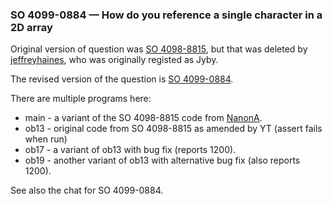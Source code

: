 ### SO 4099-0884 &mdash; How do you reference a single character in a 2D array

Original version of question was [SO 4098-8815](https://stackoverflow.com/q/40988815),
but that was deleted by [jeffreyhaines](https://stackoverflow.com/users/4102299/jeffreyhaines),
who was originally registed as Jyby.

The revised version of the question is [SO 4099-0884](https://stackoverflow.com/q/40990884).

There are multiple programs here:

* main - a variant of the SO 4098-8815 code from [NanonA](https://stackoverflow.com/users/2390668/nanona).
* ob13 - original code from SO 4098-8815 as amended by YT (assert fails when run)
* ob17 - a variant of ob13 with bug fix (reports 1200).
* ob19 - another variant of ob13 with alternative bug fix (also reports 1200).

See also the chat for SO 4099-0884.
